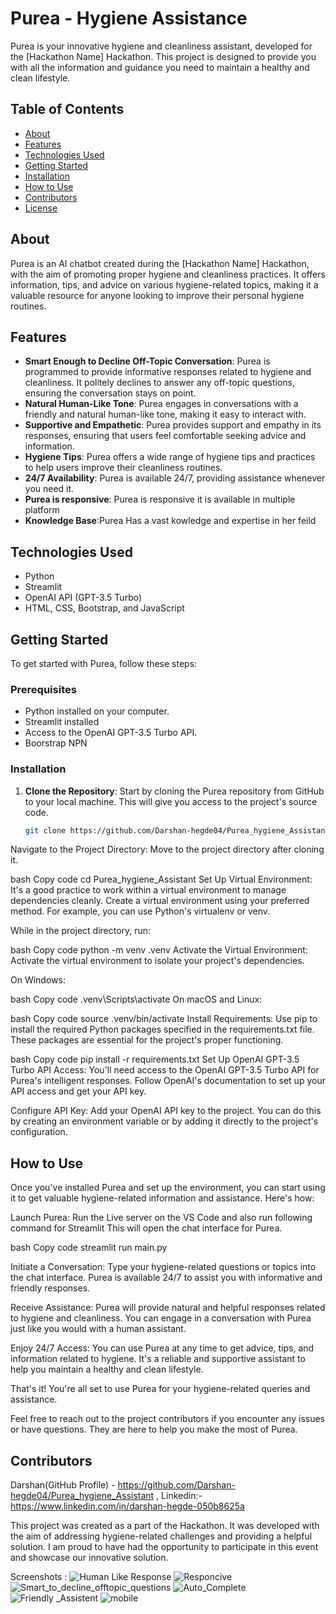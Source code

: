 # Purea - Hygiene Assistance

Purea is your innovative hygiene and cleanliness assistant, developed for the [Hackathon Name] Hackathon. This project is designed to provide you with all the information and guidance you need to maintain a healthy and clean lifestyle.

## Table of Contents
- [About](#about)
- [Features](#features)
- [Technologies Used](#technologies-used)
- [Getting Started](#getting-started)
- [Installation](#installation)
- [How to Use](#how-to-use)
- [Contributors](#contributors)
- [License](#license)

## About
Purea is an AI chatbot created during the [Hackathon Name] Hackathon, with the aim of promoting proper hygiene and cleanliness practices. It offers information, tips, and advice on various hygiene-related topics, making it a valuable resource for anyone looking to improve their personal hygiene routines.

## Features
- **Smart Enough to Decline Off-Topic Conversation**: Purea is programmed to provide informative responses related to hygiene and cleanliness. It politely declines to answer any off-topic questions, ensuring the conversation stays on point.
- **Natural Human-Like Tone**: Purea engages in conversations with a friendly and natural human-like tone, making it easy to interact with.
- **Supportive and Empathetic**: Purea provides support and empathy in its responses, ensuring that users feel comfortable seeking advice and information.
- **Hygiene Tips**: Purea offers a wide range of hygiene tips and practices to help users improve their cleanliness routines.
- **24/7 Availability**: Purea is available 24/7, providing assistance whenever you need it.
- **Purea is responsive**: Purea is responsive it is available in multiple platform
- **Knowledge Base**:Purea Has a vast kowledge and expertise in her feild 

## Technologies Used
- Python
- Streamlit 
- OpenAI API (GPT-3.5 Turbo)
- HTML, CSS, Bootstrap, and JavaScript

## Getting Started
To get started with Purea, follow these steps:

### Prerequisites
- Python installed on your computer.
- Streamlit installed 
- Access to the OpenAI GPT-3.5 Turbo API.
- Boorstrap NPN

### Installation
1. **Clone the Repository**: Start by cloning the Purea repository from GitHub to your local machine. This will give you access to the project's source code.

   ```bash
   git clone https://github.com/Darshan-hegde04/Purea_hygiene_Assistant/edit/main/README.md.git
Navigate to the Project Directory: Move to the project directory after cloning it.

bash
Copy code
cd Purea_hygiene_Assistant
Set Up Virtual Environment: It's a good practice to work within a virtual environment to manage dependencies cleanly. Create a virtual environment using your preferred method. For example, you can use Python's virtualenv or venv.

While in the project directory, run:

bash
Copy code
python -m venv .venv
Activate the Virtual Environment: Activate the virtual environment to isolate your project's dependencies.

On Windows:

bash
Copy code
.venv\Scripts\activate
On macOS and Linux:

bash
Copy code
source .venv/bin/activate
Install Requirements: Use pip to install the required Python packages specified in the requirements.txt file. These packages are essential for the project's proper functioning.

bash
Copy code
pip install -r requirements.txt
Set Up OpenAI GPT-3.5 Turbo API Access: You'll need access to the OpenAI GPT-3.5 Turbo API for Purea's intelligent responses. Follow OpenAI's documentation to set up your API access and get your API key.

Configure API Key: Add your OpenAI API key to the project. You can do this by creating an environment variable or by adding it directly to the project's configuration.

## How to Use
Once you've installed Purea and set up the environment, you can start using it to get valuable hygiene-related information and assistance. Here's how:

Launch Purea: Run the  Live server on the VS Code and also run following command for Streamlit This will open the chat interface for Purea.

bash
Copy code
streamlit run main.py

Initiate a Conversation: Type your hygiene-related questions or topics into the chat interface. Purea is available 24/7 to assist you with informative and friendly responses.

Receive Assistance: Purea will provide natural and helpful responses related to hygiene and cleanliness. You can engage in a conversation with Purea just like you would with a human assistant.

Enjoy 24/7 Access: You can use Purea at any time to get advice, tips, and information related to hygiene. It's a reliable and supportive assistant to help you maintain a healthy and clean lifestyle.

That's it! You're all set to use Purea for your hygiene-related queries and assistance.

Feel free to reach out to the project contributors if you encounter any issues or have questions. They are here to help you make the most of Purea.

## Contributors
Darshan(GitHub Profile) - https://github.com/Darshan-hegde04/Purea_hygiene_Assistant , Linkedin:-https://www.linkedin.com/in/darshan-hegde-050b8625a

This project was created as a part of the  Hackathon. It was developed
 with the aim of addressing hygiene-related challenges and providing a helpful solution. I am proud to have had the opportunity to participate in this event and showcase our innovative solution.


Screenshots :
![Human Like Response](https://github.com/Darshan-hegde04/Purea_hygiene_Assistant/assets/149821544/36651232-cc97-48d3-addf-5b3eb11f70bf)
![Responcive](https://github.com/Darshan-hegde04/Purea_hygiene_Assistant/assets/149821544/91693ec9-5f60-4321-85d7-56cb7c3258bb)
![Smart_to_decline_offtopic_questions](https://github.com/Darshan-hegde04/Purea_hygiene_Assistant/assets/149821544/81345aa0-ab5e-4983-926c-e97000a1e96f)
![Auto_Complete](https://github.com/Darshan-hegde04/Purea_hygiene_Assistant/assets/149821544/fc299241-946b-43ce-bde1-9a6bc9cc8398)
![Friendly _Assistent](https://github.com/Darshan-hegde04/Purea_hygiene_Assistant/assets/149821544/a76a6f4a-ca17-47b8-b9f5-08116ef48e23)
![mobile ](https://github.com/Darshan-hegde04/Purea_hygiene_Assistant/assets/149821544/368f8bd9-13db-411a-8806-aa3a41bd4a53)


